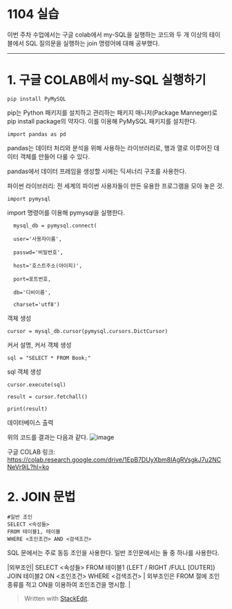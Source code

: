 # 1104 실습

이번 주차 수업에서는 구글 colab에서 my-SQL을 실행하는  코드와 두 개 이상의 테이블에서 SQL 질의문을 실행하는 join 명령어에 대해 공부했다.

---
# 1. 구글 COLAB에서 my-SQL 실행하기

 

    pip install PyMySQL
    
 pip는 Python 패키지를 설치하고 관리하는 패키지 매니저(Package Manneger)로 pip install package의 약자다. 이를 이용해 PyMySQL 패키지를 설치한다.
  

    import pandas as pd
    
pandas는 데이터 처리와 분석을 위해 사용하는 라이브러리로, 행과 열로 이루어진 데이터 객체를 만들어 다룰 수 있다.

pandas에서 데이터 프레임을 생성할 시에는 딕셔너리 구조를 사용한다. 

파이썬 라이브러리: 전 세계의 파이썬 사용자들이 만든 유용한 프로그램을 모아 놓은 것.

    import pymysql
    
import 명령어를 이용해 pymysql을 실행한다.
  

      mysql_db = pymysql.connect(
        
      user='사용자이름',
        
      passwd='비밀번호',
        
      host='호스트주소(아이피)',
        
      port=포트번호,
        
      db='디비이름',
        
      charset='utf8')

객체 생성

    cursor = mysql_db.cursor(pymysql.cursors.DictCursor)

커서 설명, 커서 객체 생성


    sql = "SELECT * FROM Book;"

sql 객체 생성


    cursor.execute(sql)
    
    result = cursor.fetchall()
    
    print(result)
   
   데이터베이스 출력

위의 코드를 결과는 다음과 같다.
![image](https://user-images.githubusercontent.com/114793024/200758924-02a3740e-800e-4ec1-ade1-587e72fb526d.png)

구글 COLAB 링크: 
https://colab.research.google.com/drive/1EpB7DUyXbm8IAgRVsgkJ7u2NCNeVr9iL?hl=ko


# 2. JOIN 문법


    #일반 조인 
    SELECT <속성들>                    
    FROM 테이블1, 테이블                            
    WHERE <조인조건> AND <검색조건>
    

SQL 문에서는 주로 동등 조인을 사용한다. 일반 조인문에서는 둘 중 하나를 사용한다. 


|외부조인| SELECT <속성들> FROM 테이블1 {LEFT / RIGHT /FULL [OUTER]} JOIN 테이블2 ON <조인조건> WHERE <검색조건> | 외부조인은 FROM 절에 조인 종류를 적고 ON을 이용하여 조인조건을 명시함. |





> Written with [StackEdit](https://stackedit.io/).




<!--stackedit_data:
eyJoaXN0b3J5IjpbMTkzOTIzNjEwOSwyMDE2NDk4OTM1LDc4Mz
c3NTg3Nyw2MTA1OTAyMzMsMTE3OTYxMDkxNyw5NjMzMjY2NzYs
LTE1MjQwMzI2NjZdfQ==
-->